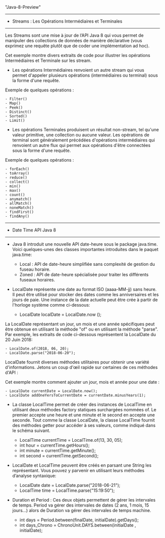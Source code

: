 "Java-8-Preview" 

********************************************
* Streams : Les Opérations Intermédiaires et Terminales 
********************************************
Les Streams sont une mise à jour de l’API Java 8 qui vous permet de manipuler des collections de données de manière déclarative (vous exprimez une requête plutôt que de coder une implémentation ad hoc).

Cet exemple montre divers extraits de code pour illustrer les opérations Intermédiaires et Terminale sur les stream.

* Les opérations Intermédiaires renvoient un autre stream qui vous permet d'appeler plusieurs opérations (intermédiaires ou terminal) sous la forme d'une requête.

Exemple de quelques opérations :
	
	- Filter()
	- Map()
	- Peek()
	- Distinct()
	- Sorted()
	- Limit()

	
* Les opérations Terminales produisent un résultat non-stream, tel qu'une valeur primitive, une collection ou aucune valeur.
Les opérations de terminal sont généralement précédées d'opérations intermédiaires qui renvoient un autre flux qui permet aux opérations d'être connectées sous la forme d'une requête.

Exemple de quelques opérations :

	- forEach()
	- toArray()
	- reduce()
	- collect()
	- min()
	- max()
	- count()
	- anymatch()
	- allMatch()
	- noneMatch()
	- findFirst()
	- findAny()
	
********************************************
* Date Time API Java 8 
********************************************

* Java 8 introduit une nouvelle API date-heure sous le package java.time. Voici quelques-unes des classes importantes introduites dans le paquet java.time: 


	-  Local : API de date-heure simplifiée sans complexité de gestion du fuseau horaire.
	-  Zoned : API de date-heure spécialisée pour traiter les différents fuseaux horaires.

* LocalDate représente une date au format ISO (aaaa-MM-jj) sans heure. Il peut être utilisé pour stocker des dates comme les anniversaires et les jours de paie.
Une instance de la date actuelle peut être crée à partir de l'horloge système comme ci-dessous:

	- LocalDate localDate = LocalDate.now ();

La LocalDate représentant un jour, un mois et une année spécifiques peut être obtenue en utilisant la méthode "of" ou en utilisant la méthode "parse". Par exemple, les extraits de code ci-dessous représentent la LocalDate du 20 Juin 2018:

	- LocalDate.of(2018, 06, 20);
	- LocalDate.parse("2018-06-20");

LocalDate fournit diverses méthodes utilitaires pour obtenir une variété d'informations. Jetons un coup d'œil rapide sur certaines de ces méthodes d'API :

Cet exemple montre comment ajouter un jour, mois et année pour une date :

	- LocalDate currentDate = LocalDate.now();
	- LocalDate addOneYersToCurrentDate = currentDate.minusYears(1);
	
* La classe LocalTime permet de créer des instances de LocalTime en utilisant deux méthodes factory statiques surchargées nommées of. Le premier accepte une heure et une minute et le second en accepte une seconde. Tout comme la classe LocalDate, la classe LocalTime fournit des méthodes getter pour accéder à ses valeurs, comme indiqué dans le schéma suivant.

	- LocalTime currentTime = LocalTime.of(13, 30, 05);
	- int hour = currentTime.getHours();
	- int minute = currentTime.getMinute();
	- int second = currentTime.getSecond();
	
* LocalDate et LocalTime peuvent être créés en parsant une String les représentant. Vous pouvez y parvenir en utilisant leurs méthodes d’analyse syntaxique:

	- LocalDate date = LocalDate.parse("2018-06-21");
	- LocalTime time = LocalTime.parse("15:19:50");

* Duration et Period :
 Ces deux objets permettent  de gérer les intervales de temps. Period va gérer des intervales de dates (2 ans, 1 mois, 15 jours...) 	  alors de Duration va gérer des intervales de temps machine.
 
 	- int days = Period.between(finalDate, initialDate).getDays();
	- int days_Chrono = ChronoUnit.DAYS.between(initialDate , initialDate);

